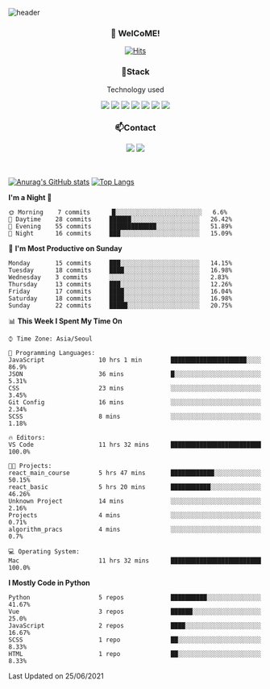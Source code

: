 ![header](https://capsule-render.vercel.app/api?type=waving&color=gradient&height=200&text=Kyungjoon&fontAlign=70&fontAlignY=40&animation=twinkling)

<h3 align="center">👋 WelCoME!</h3>

<div align=center>
  
[![Hits](https://hits.seeyoufarm.com/api/count/incr/badge.svg?url=https%3A%2F%2Fgithub.com%2Fuvula6921&count_bg=%2322BAC9&title_bg=%23827F7F&icon=iconify.svg&icon_color=%2325A27F&title=visits&edge_flat=false)](https://hits.seeyoufarm.com)
  
</div>
<h3 align="center">📌Stack</h3>
<p align="center">Technology used</p>
<div align="center"><img src="https://img.shields.io/badge/HTML5-E34F26?style=flat-square&logo=HTML5&logoColor=white"></img> <img src="https://img.shields.io/badge/CSS3-0A84FF?style=flat-square&logo=CSS3&logoColor=white"></img> <img src="https://img.shields.io/badge/JavaScript-FFCD11?style=flat-square&logo=JavaScript&logoColor=white"></img> <img src="https://img.shields.io/badge/React-00BCF6?style=flat-square&logo=React&logoColor=white"></img> <img src="https://img.shields.io/badge/jQuery-3655FF?style=flat-square&logo=jQuery&logoColor=white"></img> <img src="https://img.shields.io/badge/Ruby-E0115F?style=flat-square&logo=Ruby&logoColor=white"></img> <img src="https://img.shields.io/badge/Python-4B8BBE?style=flat-square&logo=Python&logoColor=white"></img></div>

<h3 align="center">📫Contact</h3>
<div align="center"><a href="https://velog.io/@uvula6921/"><img src="https://img.shields.io/badge/Blog-20c997?style=flat-square&logo=V&logoColor=white"/></a> <a href="pkj6921@gmail.com"><img src="https://img.shields.io/badge/Gmail-EA4335?style=flat-square&logo=Gmail&logoColor=white"/></a></div>
<br>
<br>

[![Anurag's GitHub stats](https://github-readme-stats.vercel.app/api?username=uvula6921&hide=stars,issues&show_icons=true&count_private=true&theme=tokyonight)](https://github.com/anuraghazra/github-readme-stats)
[![Top Langs](https://github-readme-stats.vercel.app/api/top-langs/?username=uvula6921&hide=css,jupyter%20notebook,html&exclude_repo=algorithm_prac,uvula6921,uvula6921.github.io&layout=compact&langs_count=8)](https://github.com/anuraghazra/github-readme-stats)

<!--START_SECTION:waka-->
**I'm a Night 🦉** 

```text
🌞 Morning    7 commits      █░░░░░░░░░░░░░░░░░░░░░░░░   6.6% 
🌆 Daytime    28 commits     ██████░░░░░░░░░░░░░░░░░░░   26.42% 
🌃 Evening    55 commits     █████████████░░░░░░░░░░░░   51.89% 
🌙 Night      16 commits     ███░░░░░░░░░░░░░░░░░░░░░░   15.09%

```
📅 **I'm Most Productive on Sunday** 

```text
Monday       15 commits     ███░░░░░░░░░░░░░░░░░░░░░░   14.15% 
Tuesday      18 commits     ████░░░░░░░░░░░░░░░░░░░░░   16.98% 
Wednesday    3 commits      ░░░░░░░░░░░░░░░░░░░░░░░░░   2.83% 
Thursday     13 commits     ███░░░░░░░░░░░░░░░░░░░░░░   12.26% 
Friday       17 commits     ████░░░░░░░░░░░░░░░░░░░░░   16.04% 
Saturday     18 commits     ████░░░░░░░░░░░░░░░░░░░░░   16.98% 
Sunday       22 commits     █████░░░░░░░░░░░░░░░░░░░░   20.75%

```


📊 **This Week I Spent My Time On** 

```text
⌚︎ Time Zone: Asia/Seoul

💬 Programming Languages: 
JavaScript               10 hrs 1 min        █████████████████████░░░░   86.9% 
JSON                     36 mins             █░░░░░░░░░░░░░░░░░░░░░░░░   5.31% 
CSS                      23 mins             ░░░░░░░░░░░░░░░░░░░░░░░░░   3.45% 
Git Config               16 mins             ░░░░░░░░░░░░░░░░░░░░░░░░░   2.34% 
SCSS                     8 mins              ░░░░░░░░░░░░░░░░░░░░░░░░░   1.18%

🔥 Editors: 
VS Code                  11 hrs 32 mins      █████████████████████████   100.0%

🐱‍💻 Projects: 
react_main_course        5 hrs 47 mins       ████████████░░░░░░░░░░░░░   50.15% 
react_basic              5 hrs 20 mins       ███████████░░░░░░░░░░░░░░   46.26% 
Unknown Project          14 mins             ░░░░░░░░░░░░░░░░░░░░░░░░░   2.16% 
Projects                 4 mins              ░░░░░░░░░░░░░░░░░░░░░░░░░   0.71% 
algorithm_pracs          4 mins              ░░░░░░░░░░░░░░░░░░░░░░░░░   0.7%

💻 Operating System: 
Mac                      11 hrs 32 mins      █████████████████████████   100.0%

```

**I Mostly Code in Python** 

```text
Python                   5 repos             ██████████░░░░░░░░░░░░░░░   41.67% 
Vue                      3 repos             ██████░░░░░░░░░░░░░░░░░░░   25.0% 
JavaScript               2 repos             ████░░░░░░░░░░░░░░░░░░░░░   16.67% 
SCSS                     1 repo              ██░░░░░░░░░░░░░░░░░░░░░░░   8.33% 
HTML                     1 repo              ██░░░░░░░░░░░░░░░░░░░░░░░   8.33%

```



 Last Updated on 25/06/2021
<!--END_SECTION:waka-->
